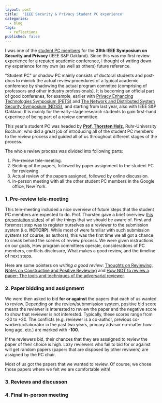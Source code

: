 ```yaml
---
layout: post
title:  'IEEE Security & Privacy Student PC experience'
categories: 
  - blog
tags:
  - reflections
published: false
---
```


I was one of the [student PC members][studentpc] for the **39th IEEE Symposium on Security and Privacy** (IEEE S&P Oakland). Since this was my first review experience for a reputed academic conference, I thought of writing down my experience for my own (as well as others) future reference.

"Student PC" or shadow PC mainly consists of doctoral students and post-docs to mimick the actual review procedures of a typical academic conference by shadowing the actual program commitee (comprising of professors and other industry professionals). It is becoming an official part of good conferenes, for example, earlier with [Privacy Enhancing Technologies Symposium (PETS)][PETS] and [The Network and Distributed System Security Symposium (NDSS)][ndss], and starting from last year, also with IEEE S&P Oakland. It is mainly for the early-stage research students to gain first-hand experince of being part of a review committee.

This year's student PC was headed by [**Prof. Thorsten Holz**][thorsten], Ruhr-University Bochum, who did a great job of introducing all of the student PC members to the review process and guided all of us throughout different stages of the process.

The whole review process was divided into following parts:
1. Pre-review tele-meeting.
2. Bidding of the papers, followed by paper assignment to the student PC for reviewing.
3. Actual review of the papers assigned, followed by online discussion.
4. In-person meeting with all the other student PC members in the Google office, New York.

### 1. Pre-review tele-meeting

This tele-meeting included a nice overview of future steps that the student PC members are expected to do. Prof. Thorsten gave a brief overview ([his presentation slides][instructions]) of all the things that we should be aware of. First and foremost step was to register ourselves as a reviewer to the submission system (i.e. **HOTCRP**). While most of were familiar with such submission systems (of course, as authors), this was the first time we all got a chance to sneak behind the scenes of review process. We were given instructions on our goals, How program committees operate, considerations of PC members, conflicts disclosure, What makes a good review, and the timeline of next steps. 

Here are some pointers on *writing a good review*: [Thoughts on Reviewing][r1], [Notes on Constructive and Positive Reviewing][r2] and [How NOT to review a paper: The tools and techniques of the adversarial reviewer][r3].


### 2. Paper bidding and assignment

We were then asked to bid **for or against** the papers that each of us wanted to review. Depending on the review/submmission system, positive bid score means the reviewer is interested to review the paper and the negative score to show that reviewer is not interested. Typically, these scores range from -20 to +20. The conflicts (e.g. reviewer is a co-author, previous co-worker/collaborator in the past two years, primary advisor no-matter how long ago, etc.) are marked with **-100**.

If the reviewers bid, their chances that they are asssigned to review the paper of their choice is high. Lazy reviewers who fail to bid for or against will get random papers (papers that are disposed by other reviwers) are assigned by the PC chair. 

Most of us got the papers that we wanted to review. Of course, we chose those papers where we felt we are comfortable with!

### 3. Reviews and discusson


### 4. Final in-person meeting

[studentpc]: https://www.ieee-security.org/TC/SP2018/studentpc.html
[PETS]: https://petsymposium.org/
[NDSS]: https://www.internetsociety.org/events/ndss/
[thorsten]: http://www.syssec.rub.de/chair/staff/tho/
[instructions]: https://www.dropbox.com/s/x2cw90zgk4ymkq7/studentpc18-prereview.pdf?dl=0
[r1]: http://www.icir.org/mallman/pubs/All08a/All08a.pdf
[r2]: https://www.cs.utexas.edu/users/mckinley/notes/reviewing.html
[r3]: http://www.sigmod.org/publications/sigmod-record/0812/p100.open.cormode.pdf
